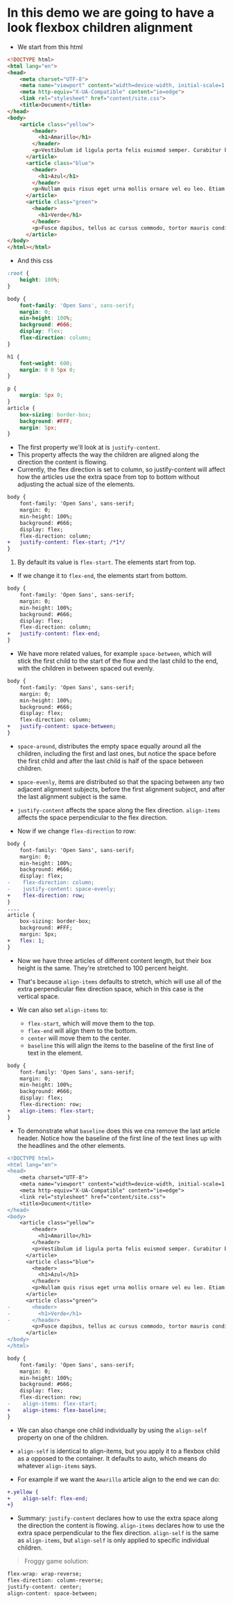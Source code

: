 # In this demo we are going to have a look flexbox children alignment

* We start from this html

```html
<!DOCTYPE html>
<html lang="en">
<head>
    <meta charset="UTF-8">
    <meta name="viewport" content="width=device-width, initial-scale=1.0">
    <meta http-equiv="X-UA-Compatible" content="ie=edge">
    <link rel="stylesheet" href="content/site.css">
    <title>Document</title>
</head>
<body>
    <article class="yellow">
        <header>
          <h1>Amarillo</h1>
        </header>
        <p>Vestibulum id ligula porta felis euismod semper. Curabitur blandit tempus porttitor. Nullam quis risus eget urna mollis ornare vel eu leo. Donec ullamcorper nulla non metus auctor fringilla.</p>
      </article>
      <article class="blue">
        <header>
          <h1>Azul</h1>
        </header>
        <p>Nullam quis risus eget urna mollis ornare vel eu leo. Etiam porta sem malesuada magna mollis euismod.</p>
      </article>
      <article class="green">
        <header>
          <h1>Verde</h1>
        </header>
        <p>Fusce dapibus, tellus ac cursus commodo, tortor mauris condimentum nibh, ut fermentum massa justo sit amet risus. Praesent commodo cursus magna, vel scelerisque nisl consectetur et. Donec id elit non mi porta gravida at eget metus. Praesent commodo cursus magna, vel scelerisque nisl consectetur et.</p>
      </article>
</body>
</html></html>
```

* And this css

```css
:root {
    height: 100%;
}

body {
    font-family: 'Open Sans', sans-serif;
    margin: 0;
    min-height: 100%;
    background: #666;
    display: flex;
    flex-direction: column;
}

h1 {
    font-weight: 600;
    margin: 0 0 5px 0;
}

p {
    margin: 5px 0;
}
article {
    box-sizing: border-box;
    background: #FFF;
    margin: 5px;
}

```

* The first property we'll look at is `justify-content`. 
* This property affects the way the children are aligned along the direction the content is flowing. 
* Currently, the flex direction is set to column, so justify-content will affect how the articles use the extra space from top to bottom without adjusting the actual size of the elements.

```diff site.css
body {
    font-family: 'Open Sans', sans-serif;
    margin: 0;
    min-height: 100%;
    background: #666;
    display: flex;
    flex-direction: column;
+   justify-content: flex-start; /*1*/
}
```

1. By default its value is `flex-start`. The elements start from top.

* If we change it to `flex-end`, the elements start from bottom.

```diff site.css
body {
    font-family: 'Open Sans', sans-serif;
    margin: 0;
    min-height: 100%;
    background: #666;
    display: flex;
    flex-direction: column;
+   justify-content: flex-end;
}
```
* We have more related values, for example `space-between`, which will stick the first child to the start of the flow and the last child to the end, with the children in between spaced out evenly.

```diff site.css
body {
    font-family: 'Open Sans', sans-serif;
    margin: 0;
    min-height: 100%;
    background: #666;
    display: flex;
    flex-direction: column;
+   justify-content: space-between;
}
```
* `space-around`, distributes the empty space equally around all the children, including the first and last ones, but notice the space before the first child and after the last child is half of the space between children. 
* `space-evenly`, items are distributed so that the spacing between any two adjacent alignment subjects, before the first alignment subject, and after the last alignment subject is the same.
* `justify-content` affects the space along the flex direction. `align-items` affects the space perpendicular to the flex direction.

* Now if we change `flex-direction` to row:

```diff site.css
body {
    font-family: 'Open Sans', sans-serif;
    margin: 0;
    min-height: 100%;
    background: #666;
    display: flex;
-    flex-direction: column;
-    justify-content: space-evenly;
+    flex-direction: row;
}
....
article {
    box-sizing: border-box;
    background: #FFF;
    margin: 5px;
+   flex: 1;
}
```
* Now we have three articles of different content length, but their box height is the same. They're stretched to 100 percent height.

* That's because `align-items` defaults to stretch, which will use all of the extra perpendicular flex direction space, which in this case is the vertical space. 
* We can also set `align-items` to:
    - `flex-start`, which will move them to the top.
    - `flex-end` will align them to the bottom. 
    - `center` will move them to the center. 
    - `baseline` this will align the items to the baseline of the first line of text in the element.

```diff site.css
body {
    font-family: 'Open Sans', sans-serif;
    margin: 0;
    min-height: 100%;
    background: #666;
    display: flex;
    flex-direction: row;
+   align-items: flex-start;
}
```

* To demonstrate what `baseline` does this we cna remove the last article header. Notice how the baseline of the first line of the text lines up with the headlines and the other elements.

```diff index.html
<!DOCTYPE html>
<html lang="en">
<head>
    <meta charset="UTF-8">
    <meta name="viewport" content="width=device-width, initial-scale=1.0">
    <meta http-equiv="X-UA-Compatible" content="ie=edge">
    <link rel="stylesheet" href="content/site.css">
    <title>Document</title>
</head>
<body>
    <article class="yellow">
        <header>
          <h1>Amarillo</h1>
        </header>
        <p>Vestibulum id ligula porta felis euismod semper. Curabitur blandit tempus porttitor. Nullam quis risus eget urna mollis ornare vel eu leo. Donec ullamcorper nulla non metus auctor fringilla.</p>
      </article>
      <article class="blue">
        <header>
          <h1>Azul</h1>
        </header>
        <p>Nullam quis risus eget urna mollis ornare vel eu leo. Etiam porta sem malesuada magna mollis euismod.</p>
      </article>
      <article class="green">
-       <header>
-         <h1>Verde</h1>
-       </header>
        <p>Fusce dapibus, tellus ac cursus commodo, tortor mauris condimentum nibh, ut fermentum massa justo sit amet risus. Praesent commodo cursus magna, vel scelerisque nisl consectetur et. Donec id elit non mi porta gravida at eget metus. Praesent commodo cursus magna, vel scelerisque nisl consectetur et.</p>
      </article>
</body>
</html>
```

```diff site.css
body {
    font-family: 'Open Sans', sans-serif;
    margin: 0;
    min-height: 100%;
    background: #666;
    display: flex;
    flex-direction: row;
-    align-items: flex-start;
+    align-items: flex-baseline;
}
```
* We can also change one child individually by using the `align-self` property on one of the children. 

* `align-self` is identical to align-items, but you apply it to a flexbox child as a opposed to the container. It defaults to auto, which means do whatever `align-items` says. 

* For example if we want the `Amarillo` article align to the end we can do:

```diff site.css
+.yellow {
+    align-self: flex-end;
+}
```

* Summary: `justify-content` declares how to use the extra space along the direction the content is flowing. `align-items` declares how to use the extra space perpendicular to the flex direction. `align-self` is the same as `align-items`, but `align-self` is only applied to specific individual children.

> Froggy game solution:

```css
flex-wrap: wrap-reverse;
flex-direction: column-reverse;
justify-content: center;
align-content: space-between;
```